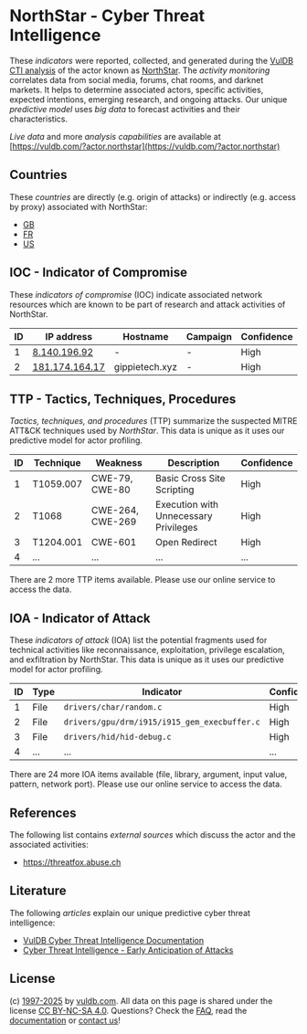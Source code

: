 # NorthStar - Cyber Threat Intelligence

These _indicators_ were reported, collected, and generated during the [VulDB CTI analysis](https://vuldb.com/?kb.cti) of the actor known as [NorthStar](https://vuldb.com/?actor.northstar). The _activity monitoring_ correlates data from social media, forums, chat rooms, and darknet markets. It helps to determine associated actors, specific activities, expected intentions, emerging research, and ongoing attacks. Our unique _predictive model_ uses _big data_ to forecast activities and their characteristics.

_Live data_ and more _analysis capabilities_ are available at [https://vuldb.com/?actor.northstar](https://vuldb.com/?actor.northstar)

## Countries

These _countries_ are directly (e.g. origin of attacks) or indirectly (e.g. access by proxy) associated with NorthStar:

* [GB](https://vuldb.com/?country.gb)
* [FR](https://vuldb.com/?country.fr)
* [US](https://vuldb.com/?country.us)

## IOC - Indicator of Compromise

These _indicators of compromise_ (IOC) indicate associated network resources which are known to be part of research and attack activities of NorthStar.

ID | IP address | Hostname | Campaign | Confidence
-- | ---------- | -------- | -------- | ----------
1 | [8.140.196.92](https://vuldb.com/?ip.8.140.196.92) | - | - | High
2 | [181.174.164.17](https://vuldb.com/?ip.181.174.164.17) | gippietech.xyz | - | High

## TTP - Tactics, Techniques, Procedures

_Tactics, techniques, and procedures_ (TTP) summarize the suspected MITRE ATT&CK techniques used by _NorthStar_. This data is unique as it uses our predictive model for actor profiling.

ID | Technique | Weakness | Description | Confidence
-- | --------- | -------- | ----------- | ----------
1 | T1059.007 | CWE-79, CWE-80 | Basic Cross Site Scripting | High
2 | T1068 | CWE-264, CWE-269 | Execution with Unnecessary Privileges | High
3 | T1204.001 | CWE-601 | Open Redirect | High
4 | ... | ... | ... | ...

There are 2 more TTP items available. Please use our online service to access the data.

## IOA - Indicator of Attack

These _indicators of attack_ (IOA) list the potential fragments used for technical activities like reconnaissance, exploitation, privilege escalation, and exfiltration by NorthStar. This data is unique as it uses our predictive model for actor profiling.

ID | Type | Indicator | Confidence
-- | ---- | --------- | ----------
1 | File | `drivers/char/random.c` | High
2 | File | `drivers/gpu/drm/i915/i915_gem_execbuffer.c` | High
3 | File | `drivers/hid/hid-debug.c` | High
4 | ... | ... | ...

There are 24 more IOA items available (file, library, argument, input value, pattern, network port). Please use our online service to access the data.

## References

The following list contains _external sources_ which discuss the actor and the associated activities:

* https://threatfox.abuse.ch

## Literature

The following _articles_ explain our unique predictive cyber threat intelligence:

* [VulDB Cyber Threat Intelligence Documentation](https://vuldb.com/?kb.cti)
* [Cyber Threat Intelligence - Early Anticipation of Attacks](https://www.scip.ch/en/?labs.20201022)

## License

(c) [1997-2025](https://vuldb.com/?kb.changelog) by [vuldb.com](https://vuldb.com/?kb.about). All data on this page is shared under the license [CC BY-NC-SA 4.0](https://creativecommons.org/licenses/by-nc-sa/4.0/). Questions? Check the [FAQ](https://vuldb.com/?kb.faq), read the [documentation](https://vuldb.com/?kb) or [contact us](https://vuldb.com/?contact)!
